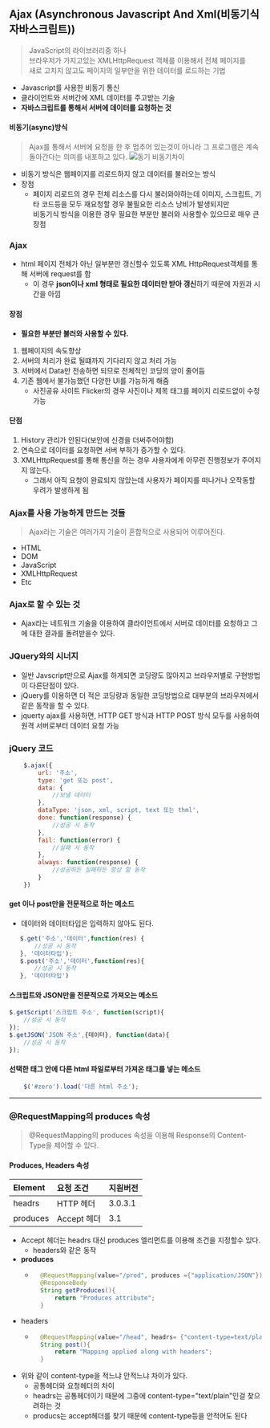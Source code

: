 ## Ajax (Asynchronous Javascript And Xml(비동기식 자바스크립트))
>JavaScript의 라이브러리중 하나<br>브라우저가 가지고있는 XMLHttpRequest 객체를 이용해서 전체 페이지를 <br>새로 고치지 않고도 페이지의 일부만을 위한 데이터를 로드하는 기법
- Javascript를 사용한 비동기 통신
- 클라이언트와 서버간에 XML 데이터를 주고받는 기술
- **자바스크립트를 통해서 서버에 데이터를 요청하는 것**
#### 비동기(async)방식
> Ajax를 통해서 서버에 요청을 한 후 멈추어 있는것이 아니라 그 프로그램은 계속 돌아간다는 의미를 내포하고 있다.
![동기 비동기차이](https://user-images.githubusercontent.com/60641307/83753736-c994ac80-a6a5-11ea-8acb-4045e585b7c5.png)


- 비동기 방식은 웹페이지를 리로드하지 않고 데이터를 불러오는 방식
- 장점
    - 페이지 리로드의 경우 전체 리소스를 다시 불러와야하는데 이미지, 스크립트, 기타 코드등을 모두 재요청할 경우 불필요한 리소스 낭비가 발생되지만 <br>비동기식 방식을 이용한 경우 필요한 부분만 불러와 사용할수 있으므로 매우 큰 장점
### Ajax
- html 페이지 전체가 아닌 일부분만 갱신할수 있도록 XML HttpRequest객체를 통해 서버에 request를 함
    - 이 경우 **json이나 xml 형태로 필요한 데이터만 받아 갱신**하기 때문에 자원과 시간을 아낌
#### 장점
- **필요한 부분만 불러와 사용할 수 있다.**
1. 웹페이지의 속도향상
2. 서버의 처리가 완료 될떄까지 기다리지 않고 처리 가능
3. 서버에서 Data만 전송하면 되므로 전체적인 코딩의 양이 줄어듬
4. 기존 웹에서 불가능했던 다양한 UI를 가능하게 해줌
    - 사진공유 사이트 Flicker의 경우 사진이나 제목 태그를 페이지 리로드없이 수정가능
#### 단점
1. History 관리가 안된다(보안에 신경을 더써주어야함)
2. 연속으로 데이터를 요청하면 서버 부하가 증가할 수 있다.
3. XMLHttpRequest를 통해 통신을 하는 경우 사용자에게 아무런 진행정보가 주어지지 않는다.    
    - 그래서 아직 요청이 완료되지 않았는데 사용자가 페이지를 떠나거나 오작동할 우려가 발생하게 됨
### Ajax를 사용 가능하게 만드는 것들
>Ajax라는 기술은 여러가지 기술이 혼합적으로 사용되어 이루어진다.
- HTML
- DOM
- JavaScript
- XMLHttpRequest
- Etc
### Ajax로 할 수 있는 것
- Ajax라는 네트워크 기술을 이용하여 클라이언트에서 서버로 데이터를 요청하고 그에 대한 결과를 돌려받을수 있다.
### JQuery와의 시너지
- 일반 Javscript만으로 Ajax를 하게되면 코딩량도 많아지고 브라우저별로 구현방법이 다른단점이 있다.
- jQuery를 이용하면 더 적은 코딩량과 동일한 코딩방법으로 대부분의 브라우저에서 같은 동작을 할 수 있다.
- jquerty ajax를 사용하면, HTTP GET 방식과 HTTP POST 방식 모두를 사용하여 원격 서버로부터 데이터 요청 가능

### jQuery 코드
```javascript
    $.ajax({
        url: '주소',
        type: 'get 또는 post',
        data: {
            //보낼 데이터
        },
        dataType: 'json, xml, script, text 또는 thml',
        done: function(response) {
            //성공 시 동작
        },
        fail: function(error) {
            //실패 시 동작
        },
        always: function(response) {
            //성공하든 실패하든 항상 할 동작
        }
    })
```
#### get 이나 post만을 전문적으로 하는 메소드
- 데이터와 데이터타입은 입력하지 않아도 된다.
 ```javascript
    $.get('주소','데이터',function(res) {
        //성공 시 동작
    }, '데이터타입');
    $.post('주소','데이터',function(res){
        //성공 시 동작
    }, '데이터타입')
  ```
#### 스크립트와 JSON만을 전문적으로 가져오는 메소드
```javascript
$.getScript('스크립트 주소', function(script){
    //성공 시 동작
});
$.getJSON('JSON 주소',{데이터}, function(data){
    //성공 시 동작
});
```
#### 선택한 태그 안에 다른 html 파일로부터 가져온 태그를 넣는 메소드
```javascript
    $('#zero').load('다른 html 주소');
```
---
### @RequestMapping의 produces 속성
> @RequestMapping의 produces 속성을 이용해 Response의 Content-Type을 제어할 수 있다. 

#### Produces, Headers 속성
|Element|요청 조건|지원버전|
|:--|:---|:--|
|headrs|HTTP 헤더|3.0.3.1|
|produces|Accept 헤더|3.1|
- Accept 헤더는 headrs 대신 produces 엘리먼트를 이용해 조건을 지정할수 있다.
    - headers와 같은 동작
- **produces**
    - ```java
        @RequestMapping(value="/prod", produces ={"application/JSON"})
        @ResponseBody
        String getProduces(){
            return "Produces attribute";
        }
      ```
- headers
    - ```java
        @RequestMapping(value="/head", headrs= {"content-type=text/plain"})
        String post(){
            return "Mapping applied along with headers";
        }
      ```
- 위와 같이 content-type을 적느냐 안적느냐 차이가 있다.
    - 공통헤더와 요청헤더의 차이
    - headrs는 공통헤더이기 때문에 그중에 content-type="text/plain"인걸 찾으려하는 것
    - producs는 accept헤더를 찾기 때문에 content-type등을 안적어도 된다